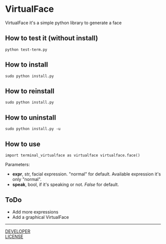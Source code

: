 # VirtualFace
VirtualFace it's a simple python library to generate a face

## How to test it (without install)
`python test-term.py`

## How to install
`sudo python install.py`

## How to reinstall
`sudo python install.py`

## How to uninstall
`sudo python install.py -u`

## How to use
`import terminal_virtualface as virtualface
virtualface.face()`

Parameters:
- **expr**, str, facial expression. "normal" for default. Available expression it's only "normal".
- **speak**, bool, if it's speaking or not. _False_ for default.

## ToDo
- Add more expressions
- Add a graphical VirtualFace

***

[DEVELOPER](https://github.com/bytezz)  
[LICENSE](LICENSE)
